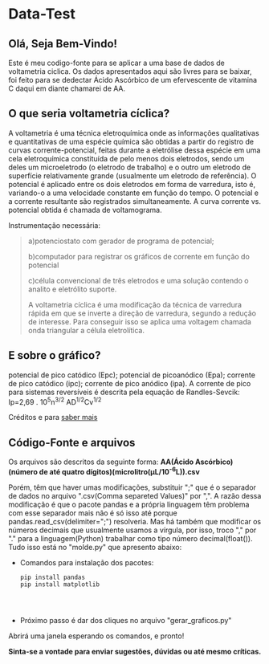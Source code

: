 # Data-Test 
<h2>Olá, Seja Bem-Vindo!</h2>
<p>Este é meu codigo-fonte para se aplicar a uma base de dados de voltametria
ciclica. Os dados apresentados aqui são livres para se baixar, foi feito para se 
dedectar Ácido Ascórbico de um efervescente de vitamina C daqui em diante chamarei de AA.</p>
<article>
  <h2>O que seria voltametria cíclica?</h2>
  <p>A voltametria é uma técnica eletroquímica onde as informações qualitativas e quantitativas de uma espécie química são obtidas a partir do registro de curvas corrente-potencial, feitas durante a eletrólise dessa espécie em uma cela eletroquímica constituída de pelo menos dois eletrodos, sendo um deles um microeletrodo (o eletrodo de trabalho) e o outro um eletrodo de superfície relativamente grande (usualmente um eletrodo de referência). O potencial é aplicado entre os dois eletrodos em forma de varredura, isto é, variando-o a uma velocidade constante em função do tempo. O potencial e a corrente resultante são registrados simultaneamente. A curva corrente vs. potencial obtida é chamada de voltamograma.</p>
</article>

Instrumentação necessária:
<blockquote>
<div>
<p>a)potenciostato com gerador de programa de potencial;</p>
<p>b)computador para registrar os gráficos de corrente em função do
potencial</p>
<p>c)célula convencional de três eletrodos e uma solução contendo o
analito e eletrólito suporte.</p>
A voltametria cíclica é uma modificação da técnica de varredura
rápida em que se inverte a direção de varredura, segundo a
redução de interesse. Para conseguir isso se aplica uma
voltagem chamada onda triangular a célula eletrolítica.
</div>
</blockquote>

<article>
  <h2>E sobre o gráfico?</h2>
  <p>potencial de pico catódico (Epc); potencial de picoanódico (Epa); corrente de pico catódico (ipc); corrente de pico anódico (ipa). 
A corrente de pico para sistemas reversíveis é descrita pela equação de
Randles-Sevcik:
    Ip=2,69 . 10<sup>5</sup>n<sup>3/2</sup> AD<sup>1/2</sup>Cv<sup>1/2</sup></p>
</article>

Créditos e para <a href="http://www.riidfcm-cyted.fq.edu.uy/archivos/Curso_Tecnicas_aplicadas_al_desarrollo_de_metalofarmacos/presentaciones_clases/Voltametria.pdf#:~:text=A%20voltametria%20c%C3%ADclica%20compreende%20um%20grupo%20de%20m%C3%A9todos,eletrodo%20de%20trabalho%2C%20atrav%C3%A9s%20do%20uso%20de%20microeletrodos.">saber mais</a> 

<h2>Código-Fonte e arquivos</h2>
<p>Os arquivos são descritos da seguinte forma: 
  <strong>AA(Ácido Ascórbico)(número de até quatro dígitos)(microlitro(μL/10<sup>-6</sup>L)).csv</strong></p>
Porém, têm que haver umas modificações, substituir ";" que é o separador de dados no arquivo ".csv(Comma separeted Values)" por ",". A razão dessa modificação é que o pacote pandas e a própria linguagem têm problema com esse separador mais não é só isso até porque pandas.read_csv(delimiter=";") resolveria. Mas há também que modificar os números decimais que usualmente usamos a vírgula, por isso, troco "," por "." para a linguagem(Python) trabalhar como tipo número decimal(float()). Tudo isso está no "molde.py" que apresento abaixo:</p>

<ul>
<li>Comandos para instalação dos pacotes:</li>

  
```
pip install pandas
pip install matplotlib
  
  
  
```
  
<li>Próximo passo é dar dos cliques no arquivo "gerar_graficos.py"</li>
  
  
</ul>

<p>Abrirá uma janela esperando os comandos, e pronto!</p>
<strong>Sinta-se a vontade para enviar sugestões, dúvidas ou até mesmo críticas.</strong>
